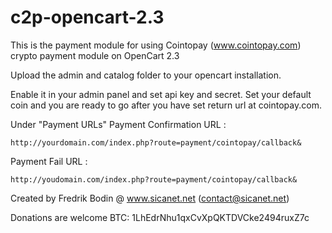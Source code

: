 # c2p-opencart-2.3

This is the payment module for using Cointopay (www.cointopay.com) crypto payment module on OpenCart 2.3

Upload the admin and catalog folder to your opencart installation.

Enable it in your admin panel and set api key and secret. Set your default coin and you are ready to
go after you have set return url at cointopay.com.

Under "Payment URLs"
Payment Confirmation URL : 
```
http://yourdomain.com/index.php?route=payment/cointopay/callback&
```
Payment Fail URL : 
```
http://youdomain.com/index.php?route=payment/cointopay/callback&
```

Created by Fredrik Bodin @ www.sicanet.net (contact@sicanet.net)

Donations are welcome BTC: 1LhEdrNhu1qxCvXpQKTDVCke2494ruxZ7c
